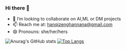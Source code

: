 ### Hi there 👋

- 👯 I’m looking to collaborate on AI,ML or DM projects
- 📫 Reach me at: hanqizenghannana@gmail.com
- 😄 Pronouns: she/her/hers


![Anurag's GitHub stats](https://github-readme-stats.vercel.app/api?username=HQhanqiZHQ&count_private=true&show_icons=true&theme=cobalt)
[![Top Langs](https://github-readme-stats.vercel.app/api/top-langs/?username=HQhanqiZHQ&layout=compact&langs_count=8&exclude_repo=github-readme-stats&theme=cobalt)](https://github.com/anuraghazra/github-readme-stats)
